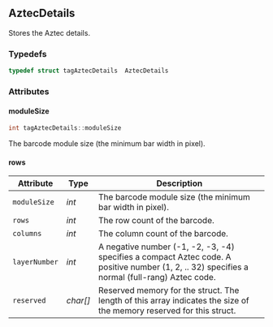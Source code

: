 ## AztecDetails
Stores the Aztec details.
  

### Typedefs

```cpp
typedef struct tagAztecDetails  AztecDetails
```  

### Attributes

#### moduleSize
```cpp
int tagAztecDetails::moduleSize
```  
The barcode module size (the minimum bar width in pixel).


#### rows


| Attribute | Type | Description |
|---------- | ---- | ----------- |
| `moduleSize` | *int* |  The barcode module size (the minimum bar width in pixel). |
| `rows` | *int* | The row count of the barcode. |
| `columns` | *int* |  The column count of the barcode. |
| `layerNumber` | *int* |  A negative number (-1, -2, -3, -4) specifies a compact Aztec code. A positive number (1, 2, .. 32) specifies a normal (full-rang) Aztec code. |
| `reserved` | *char[]* |  Reserved memory for the struct. The length of this array indicates the size of the memory reserved for this struct. |
